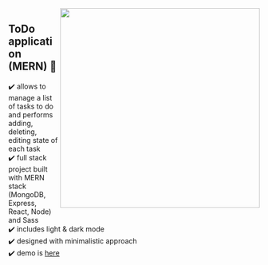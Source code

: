 <img src="https://user-images.githubusercontent.com/102720711/203287219-0366fe4b-a603-4a97-9ad3-3d40a4886c83.png" width="400" height="400" align="right" /> 


## ToDo application (MERN) :dart:

:heavy_check_mark: allows to manage a list of tasks to do and performs adding, deleting, editing state of each task <br />
:heavy_check_mark: full stack project built with MERN stack (MongoDB, Express, React, Node) and Sass<br />
:heavy_check_mark: includes light & dark mode<br />
:heavy_check_mark: designed with minimalistic approach  <br />
:heavy_check_mark: demo is [here](https://frontend-kzea.onrender.com)
